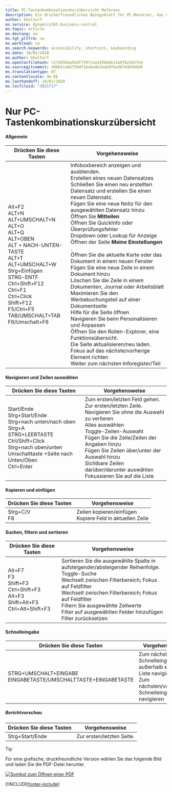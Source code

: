 ```yaml
---
title: PC-Tastenkombinationskurzübersicht Referenz
description: Ein druckerfreundliches Bezugsblatt für PC-Benutzer, das die gängigsten Tastenkombinationen enthält.
author: bholtorf
ms.service: dynamics365-business-central
ms.topic: article
ms.devlang: na
ms.tgt_pltfrm: na
ms.workload: na
ms.search.keywords: accessibility, shortcuts, keyboarding
ms.date: 10/01/2020
ms.author: bholtorf
ms.openlocfilehash: c27d350ae95df7f07caa145bdde12a9762292fe8
ms.sourcegitcommit: ddbb5cede750df1baba4b3eab8fbed6744b5b9d6
ms.translationtype: HT
ms.contentlocale: de-DE
ms.lasthandoff: 10/01/2020
ms.locfileid: "3921717"
---
```

# <a name="keyboard-quick-reference---pc-only"></a>Nur PC-Tastenkombinationskurzübersicht

#### <a name="general"></a>Allgemein

|Drücken Sie diese Tasten|Vorgehensweise|  
|-|-|
|Alt+F2<br />ALT+N<br />ALT+UMSCHALT+N<br />ALT+O<br />ALT+Q<br />ALT+OBEN<br />ALT + NACH-UNTEN-TASTE<br />ALT+T<br />ALT+UMSCHALT+W<br />Strg+Einfügen<br />STRG-ENTF<br />Ctrl+Shift+F12<br />Ctrl+F1<br />Ctrl+Click<br />Shift+F12<br />F5/Ctrl+F5<br />TAB/UMSCHALT+TAB<br />F6/Umschalt+F6<br />|Infoboxbereich anzeigen und ausblenden.<br />Erstellen eines neuen Datensatzes<br />Schließen Sie einen neu erstellten Datensatz und erstellen Sie einen neuen Datensatz.<br />Fügen Sie eine neue Notiz für den ausgewählten Datensatz hinzu<br />Öffnen Sie **Mitteilen**<br />Öffnen Sie QuickInfo oder Überprüfungsfehler<br />Dropdown oder Lookup für Anzeige<br />Öffnen der Seite **Meine Einstellungen** .<br />Öffnen Sie die aktuelle Karte oder das Dokument in einem neuen Fenster<br />Fügen Sie eine neue Zeile in einem Dokument hinzu<br />Löschen Sie die Zeile in einem Dokumenten, Journal oder Arbeitsblatt<br />Maximieren Sie den Werbebuchungsteil auf einer Dokumentseite<br />Hilfe für die Seite öffnen<br />Navigieren Sie beim Personalisieren und Anpassen<br />Öffnen Sie den Rollen-Explorer, eine Funktionsübersicht.<br />Die Seite aktualisieren/neu laden.<br />Fokus auf das nächste/vorherige Element richten<br />Weiter zum nächsten Inforegister/Teil|

#### <a name="navigate--select-rows"></a>Navigieren und Zeilen auswählen

|Drücken Sie diese Tasten|Vorgehensweise|
|-|-|
|Start/Ende<br />Strg+Start/Ende <br />Strg+nach unten/nach oben<br />Strg+A <br />STRG+LEERTASTE<br />Ctrl/Shift+Click<br />Strg+nach oben/unten<br />Umschalttaste +Seite nach Unten/Oben<br />Ctrl+Enter|Zum ersten/letzten Feld gehen.<br />Zur ersten/letzten Zeile.<br />Navigieren Sie ohne die Auswahl zu verlieren<br />Alles auswählen<br />Toggle-Zeilen-Auswahl<br /> Fügen Sie die Zeile/Zeilen der Angaben hinzu<br />Fügen Sie Zeilen über/unter der Auswahl hinzu<br />Sichtbare Zeilen darüber/darunter auswählen <br />Fokussieren Sie auf die Liste|

#### <a name="copy--paste"></a>Kopieren und einfügen

|Drücken Sie diese Tasten|Vorgehensweise|
|-|-|
|Strg+C/V<br />F8|Zeilen kopieren/einfügen<br />Kopiere Feld in aktuellen Zeile|

#### <a name="search-filter--sort"></a>Suchen, filtern und sortieren

|Drücken Sie diese Tasten|Vorgehensweise|
|-|-|
|Alt+F7<br />F3<br />Shift+F3<br />Ctrl+Shift+F3<br />Alt+F3<br />Shift+Alt+F3<br />Ctrl+Alt+Shift+F3|Sortieren Sie die ausgewählte Spalte in aufsteigender/absteigender Reihenfolge.<br />Toggle-Suche<br />Wechselt zwischen Filterbereich; Fokus auf Feldfilter<br />Wechselt zwischen Filterbereich; Fokus auf Feldfilter<br />Filtern Sie ausgewählte Zellwerte<br />Filter auf ausgewählten Felder hinzufügen<br />Filter zurücksetzen|

#### <a name="quick-entry"></a>Schnelleingabe

|Drücken Sie diese Tasten|Vorgehensweise|
|-|-|
|STRG+UMSCHALT+EINGABE<br />EINGABETASTE/UMSCHALTTASTE+EINGABETASTE|Zum nächsten Schnelleingabefeld außerhalb einer Liste navigieren<br />Zum nächsten/vorherigen Schnelleingabefeld navigieren|

##### <a name="report-preview"></a>Berichtvorschau

|Drücken Sie diese Tasten|Vorgehensweise|
|-|-|
|Strg+Start/Ende|Zur ersten/letzten Seite.|

> [!TIP]
> Für eine grafische, druckfreundliche Version wählen Sie das folgende Bild und laden Sie die PDF-Datei herunter.
>
> [![Symbol zum Öffnen einer PDF](media/keyboard_shortcut_inline.png)](media/keyboard_shortcuts.pdf)


[!INCLUDE[footer-include](includes/footer-banner.md)]